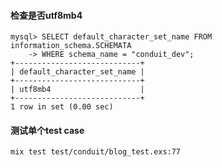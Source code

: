 #### 检查是否utf8mb4
```
mysql> SELECT default_character_set_name FROM information_schema.SCHEMATA
    -> WHERE schema_name = "conduit_dev";
+----------------------------+
| default_character_set_name |
+----------------------------+
| utf8mb4                    |
+----------------------------+
1 row in set (0.00 sec)
```

#### 测试单个test case 

`mix test test/conduit/blog_test.exs:77`